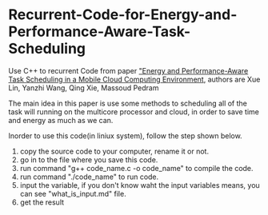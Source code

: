 # Recurrent-Code-for-Energy-and-Performance-Aware-Task-Scheduling
Use C++ to recurrent Code from paper ["Energy and Performance-Aware Task Scheduling in a Mobile Cloud Computing Environment](http://www.mpedram.com/Papers/task-sched-MCC-cloud14.pdf), authors are Xue Lin, Yanzhi Wang, Qing Xie, Massoud Pedram 

The main idea in this paper is use some methods to scheduling all of the task will running on the multicore processor and cloud, in order to save time and energy as much as we can.

Inorder to use this code(in liniux system), follow the step shown below.   
1. copy the source code to your computer, rename it or not.  
2. go in to the file where you save this code.  
3. run command "g++ code_name.c -o code_name" to compile the code.  
4. run command "./code_name" to run code.  
5. input the variable, if you don't know waht the input variables means, you can see "what_is_input.md" file.  
6. get the result
